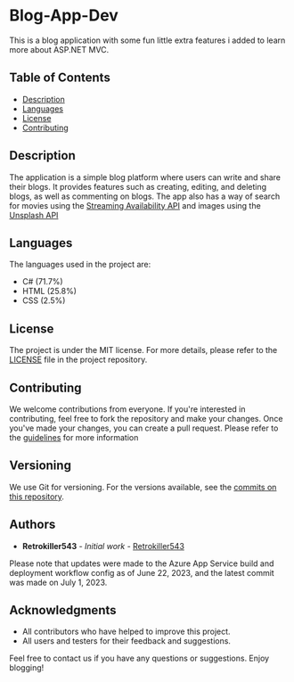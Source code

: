 # Blog-App-Dev

This is a blog application with some fun little extra features i added to learn more about ASP.NET MVC.

## Table of Contents
- [Description](#description)
- [Languages](#languages)
- [License](#license)
- [Contributing](#contributing)

## Description
The application is a simple blog platform where users can write and share their blogs. It provides features such as creating, editing, and deleting blogs, as well as commenting on blogs. The app also has a way of search for movies using the [Streaming Availability API](https://rapidapi.com/movie-of-the-night-movie-of-the-night-default/api/streaming-availability/) and images using the [Unsplash API](https://unsplash.com/documentation)

## Languages
The languages used in the project are:
- C# (71.7%)
- HTML (25.8%)
- CSS (2.5%)

## License
The project is under the MIT license. For more details, please refer to the [LICENSE](https://github.com/Retrokiller543/Blog-App-Dev/blob/main/LICENSE.txt) file in the project repository.

## Contributing
We welcome contributions from everyone. If you're interested in contributing, feel free to fork the repository and make your changes. Once you've made your changes, you can create a pull request. Please refer to the [guidelines](https://github.com/Retrokiller543/Blog-App-Dev/blob/master/docs/CONTRIBUTING.md) for more information

## Versioning
We use Git for versioning. For the versions available, see the [commits on this repository](https://github.com/Retrokiller543/Blog-App-Dev/commits).

## Authors
- **Retrokiller543** - *Initial work* - [Retrokiller543](https://github.com/Retrokiller543)

Please note that updates were made to the Azure App Service build and deployment workflow config as of June 22, 2023, and the latest commit was made on July 1, 2023.

## Acknowledgments
- All contributors who have helped to improve this project.
- All users and testers for their feedback and suggestions. 

Feel free to contact us if you have any questions or suggestions. Enjoy blogging!

